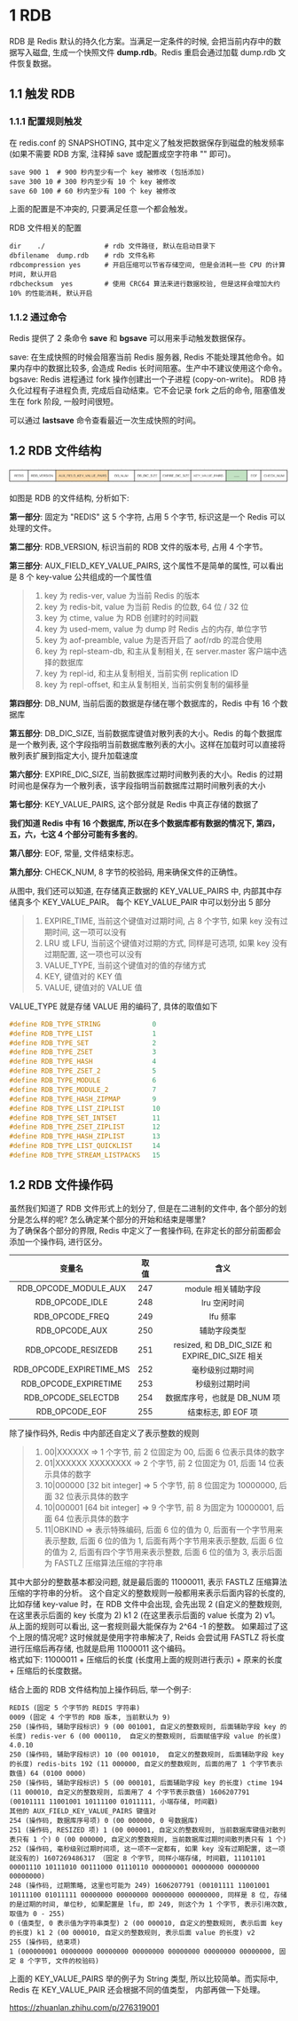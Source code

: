 # 1 RDB

RDB 是 Redis 默认的持久化方案。当满足一定条件的时候, 会把当前内存中的数据写入磁盘, 生成一个快照文件 **dump.rdb**。Redis 重启会通过加载 dump.rdb 文件恢复数据。  


## 1.1 触发 RDB 

### 1.1.1 配置规则触发

在 redis.conf 的 SNAPSHOTING, 其中定义了触发把数据保存到磁盘的触发频率 (如果不需要 RDB 方案, 注释掉 save 或配置成空字符串 "" 即可)。

```
save 900 1  # 900 秒内至少有一个 key 被修改 (包括添加)
save 300 10 # 300 秒内至少有 10 个 key 被修改
save 60 100 # 60 秒内至少有 100 个 key 被修改
```

上面的配置是不冲突的, 只要满足任意一个都会触发。

RDB 文件相关的配置

```
dir    ./               # rdb 文件路径, 默认在启动目录下
dbfilename  dump.rdb    # rdb 文件名称
rdbcompression yes      # 开启压缩可以节省存储空间, 但是会消耗一些 CPU 的计算时间, 默认开启
rdbchecksum  yes        # 使用 CRC64 算法来进行数据校验, 但是这样会增加大约 10% 的性能消耗, 默认开启
```

### 1.1.2 通过命令

Redis 提供了 2 条命令 **save** 和 **bgsave** 可以用来手动触发数据保存。

save: 在生成快照的时候会阻塞当前 Redis 服务器, Redis 不能处理其他命令。如果内存中的数据比较多, 会造成 Redis 长时间阻塞。生产中不建议使用这个命令。  
bgsave: Redis 进程通过 fork 操作创建出一个子进程 (copy-on-write)。 RDB 持久化过程有子进程负责, 完成后自动结束。它不会记录 fork 之后的命令, 阻塞值发生在 fork 阶段, 一般时间很短。

可以通过 **lastsave** 命令查看最近一次生成快照的时间。

## 1.2 RDB 文件结构

![Alt 'RDBFileContentFormat'](https://raw.githubusercontent.com/PictureRespository/MiddleWare/main/Redis/RDBFileContentFormat.png)

如图是 RDB 的文件结构, 分析如下:

**第一部分**: 固定为 "REDIS" 这 5 个字符, 占用 5 个字节, 标识这是一个 Redis 可以处理的文件。

**第二部分**: RDB_VERSION, 标识当前的 RDB 文件的版本号, 占用 4 个字节。

**第三部分**: AUX_FIELD_KEY_VALUE_PAIRS, 这个属性不是简单的属性, 可以看出是 8 个 key-value 公共组成的一个属性值
> 1. key 为 redis-ver, value 为当前 Redis 的版本
> 2. key 为 redis-bit, value 为当前 Redis 的位数, 64 位 / 32 位
> 3. key 为 ctime, value 为 RDB 创建时的时间戳
> 4. key 为 used-mem, value 为 dump 时 Redis 占的内存, 单位字节
> 5. key 为 aof-preamble, value 为是否开启了 aof/rdb 的混合使用
> 6. key 为 repl-steam-db,  和主从复制相关, 在 server.master 客户端中选择的数据库
> 7. key 为 repl-id, 和主从复制相关, 当前实例 replication ID
> 8. key 为 repl-offset, 和主从复制相关, 当前实例复制的偏移量

**第四部分**: DB_NUM, 当前后面的数据是存储在哪个数据库的，Redis 中有 16 个数据库

**第五部分**: DB_DIC_SIZE, 当前数据库键值对散列表的大小。Redis 的每个数据库是一个散列表, 这个字段指明当前数据库散列表的大小。这样在加载时可以直接将散列表扩展到指定大小, 提升加载速度

**第六部分**: EXPIRE_DIC_SIZE, 当前数据库过期时间散列表的大小。Redis 的过期时间也是保存为一个散列表，该字段指明当前数据库过期时间散列表的大小

**第七部分**: KEY_VALUE_PAIRS, 这个部分就是 Redis 中真正存储的数据了

**我们知道 Redis 中有 16 个数据库, 所以在多个数据库都有数据的情况下, 第四，五，六，七这 4 个部分可能有多套的**。

**第八部分**: EOF, 常量, 文件结束标志。

**第九部分**: CHECK_NUM, 8 字节的校验码, 用来确保文件的正确性。


从图中, 我们还可以知道, 在存储真正数据的 KEY_VALUE_PAIRS 中, 内部其中存储真多个 KEY_VALUE_PAIR。 每个 KEY_VALUE_PAIR 中可以划分出 5 部分
> 1. EXPIRE_TIME, 当前这个键值对过期时间, 占 8 个字节, 如果 key 没有过期时间, 这一项可以没有
> 2. LRU 或 LFU, 当前这个键值对过期的方式, 同样是可选项, 如果 key 没有过期配置, 这一项也可以没有
> 3. VALUE_TYPE, 当前这个键值对的值的存储方式
> 4. KEY, 键值对的 KEY 值
> 5. VALUE, 键值对的 VALUE 值

VALUE_TYPE 就是存储 VALUE 用的编码了, 具体的取值如下

```C
#define RDB_TYPE_STRING             0
#define RDB_TYPE_LIST               1
#define RDB_TYPE_SET                2
#define RDB_TYPE_ZSET               3
#define RDB_TYPE_HASH               4
#define RDB_TYPE_ZSET_2             5
#define RDB_TYPE_MODULE             6
#define RDB_TYPE_MODULE_2           7   
#define RDB_TYPE_HASH_ZIPMAP        9
#define RDB_TYPE_LIST_ZIPLIST       10
#define RDB_TYPE_SET_INTSET         11
#define RDB_TYPE_ZSET_ZIPLIST       12
#define RDB_TYPE_HASH_ZIPLIST       13
#define RDB_TYPE_LIST_QUICKLIST     14
#define RDB_TYPE_STREAM_LISTPACKS   15
```

## 1.2 RDB 文件操作码

虽然我们知道了 RDB 文件形式上的划分了, 但是在二进制的文件中, 各个部分的划分是怎么样的呢? 怎么确定某个部分的开始和结束是哪里?  
为了确保各个部分的界限, Redis 中定义了一套操作码, 在非定长的部分前面都会添加一个操作码, 进行区分。  

| 变量名 | 取值 | 含义 |
| :-: | :-:  | :-: |
| RDB_OPCODE_MODULE_AUX | 247 | module 相关辅助字段|
| RDB_OPCODE_IDLE | 248 | lru 空闲时间 |
| RDB_OPCODE_FREQ | 249 | lfu 频率 |
| RDB_OPCODE_AUX  | 250 | 辅助字段类型|
| RDB_OPCODE_RESIZEDB | 251 | resized, 和 DB_DIC_SIZE 和 EXPIRE_DIC_SIZE 相关 |
| RDB_OPCODE_EXPIRETIME_MS | 252 | 毫秒级别过期时间 |
| RDB_OPCODE_EXPIRETIME | 253 | 秒级别过期时间 |
| RDB_OPCODE_SELECTDB | 254 | 数据库序号，也就是 DB_NUM 项 |
| RDB_OPCODE_EOF | 255 | 结束标志, 即 EOF 项 |

除了操作码外, Redis 中内部还自定义了表示整数的规则

> 1. 00|XXXXXX => 1 个字节, 前 2 位固定为 00, 后面 6 位表示具体的数字
> 2. 01|XXXXXX XXXXXXXX => 2 个字节, 前 2 位固定为 01, 后面 14 位表示具体的数字
> 3. 10|000000 [32 bit integer] => 5 个字节, 前 8 位固定为 10000000, 后面 32 位表示具体的数字
> 4. 10|000001 [64 bit integer] => 9 个字节, 前 8 为固定为 10000001, 后面 64 位表示具体的数字
> 5. 11|OBKIND => 表示特殊编码, 后面 6 位的值为 0, 后面有一个字节用来表示整数, 后面 6 位的值为 1, 后面有两个字节用来表示整数, 后面 6 位的值为 2, 后面有四个字节用来表示整数, 后面 6 位的值为 3, 表示后面为 FASTLZ 压缩算法压缩的字符串

其中大部分的整数基本都没问题, 就是最后面的 11000011, 表示 FASTLZ 压缩算法压缩的字符串的分析。
这个自定义的整数规则一般都用来表示后面内容的长度的, 比如存储 key-value 时，在 RDB 文件中会出现, 会先出现 2 (自定义的整数规则, 在这里表示后面的 key 长度为 2) k1 2 (在这里表示后面的 value 长度为 2) v1。 
从上面的规则可以看出, 这一套规则最大能保存为 2^64 -1 的整数。 如果超过了这个上限的情况呢? 这时候就是使用字符串解决了, Reids 会尝试用 FASTLZ 将长度进行压缩后再存储, 也就是启用 11000011 这个编码。  
格式如下: 11000011 + 压缩后的长度 (长度用上面的规则进行表示) + 原来的长度 + 压缩后的长度数据。


结合上面的 RDB 文件结构加上操作码后, 举一个例子: 

```
REDIS (固定 5 个字节的 REDIS 字符串)
0009 (固定 4 个字节的 RDB 版本, 当前默认为 9)
250 (操作码, 辅助字段标识) 9 (00 001001, 自定义的整数规则, 后面辅助字段 key 的长度) redis-ver 6 (00 000110,  自定义的整数规则, 后面赋值字段 value 的长度) 4.0.10
250 (操作码, 辅助字段标识) 10 (00 001010,  自定义的整数规则, 后面辅助字段 key 的长度) redis-bits 192 (11 000000, 自定义的整数规则, 后面的用了 1 个字节表示数值) 64 (0100 0000)
250 (操作码, 辅助字段标识) 5 (00 000101, 后面辅助字段 key 的长度) ctime 194 (11 000010, 自定义的整数规则, 后面用了 4 个字节表示数值) 1606207791 (00101111 11001001 10111100 01011111, 小端存储, 时间戳)
其他的 AUX_FIELD_KEY_VALUE_PAIRS 键值对
254 (操作码, 数据库序号项) 0 (00 000000, 0 号数据库)
251 (操作码, RESIZED 项) 1 (00 000001, 自定义的整数规则, 当前数据库键值对散列表只有 1 个) 0 (00 000000, 自定义的整数规则, 当前数据库过期时间散列表只有 1 个)
252 (操作码, 毫秒级别过期时间项, 这一项不一定都有, 如果 key 没有过期配置, 这一项就没有的) 1607269486317 （固定 8 个字节, 同样小端存储, 时间戳, 11101101 00001110 10111010 00111000 01110110 000000001 00000000 00000000 00000000)
248 (操作码, 过期策略, 这里也可能为 249) 1606207791 (00101111 11001001 10111100 01011111 00000000 00000000 00000000 00000000, 同样是 8 位, 存储的是过期的时间, 单位秒, 如果配置是 lfu, 即 249, 则这个为 1 个字节, 表示引用次数, 取值为 0 - 255)
0 (值类型, 0 表示值为字符串类型) 2 (00 000010, 自定义的整数规则, 表示后面 key 的长度) k1 2 (00 000010, 自定义的整数规则, 表示后面 value 的长度) v2
255 (操作码, 结束项)
1 (000000001 00000000 00000000 00000000 00000000 00000000 00000000, 固定 8 个字节, 文件的校验码)

```

上面的 KEY_VALUE_PAIRS 举的例子为 String 类型, 所以比较简单。而实际中, Redis 在 KEY_VALUE_PAIR 还会根据不同的值类型， 内部再做一下处理。 



https://zhuanlan.zhihu.com/p/276319001